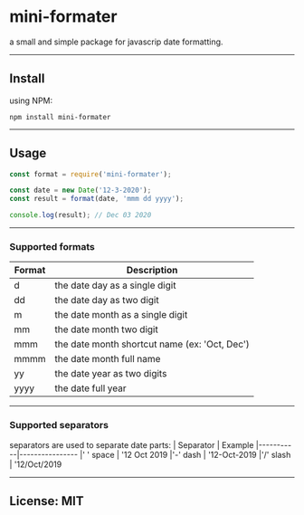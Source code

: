 # mini-formater

a small and simple package for javascrip date formatting.

---

## Install

using NPM:

```
npm install mini-formater
```

---

## Usage

```javascript
const format = require('mini-formater');

const date = new Date('12-3-2020');
const result = format(date, 'mmm dd yyyy');

console.log(result); // Dec 03 2020
```

---

### Supported formats

| Format | Description                                   |
| ------ | --------------------------------------------- |
| d      | the date day as a single digit                |
| dd     | the date day as two digit                     |
| m      | the date month as a single digit              |
| mm     | the date month two digit                      |
| mmm    | the date month shortcut name (ex: 'Oct, Dec') |
| mmmm   | the date month full name                      |
| yy     | the date year as two digits                   |
| yyyy   | the date full year                            |

---

### Supported separators

separators are used to separate date parts:
| Separator | Example
|-----------|----------------
|' ' space | '12 Oct 2019
|'-' dash | '12-Oct-2019
|'/' slash | '12/Oct/2019

---

## License: MIT
